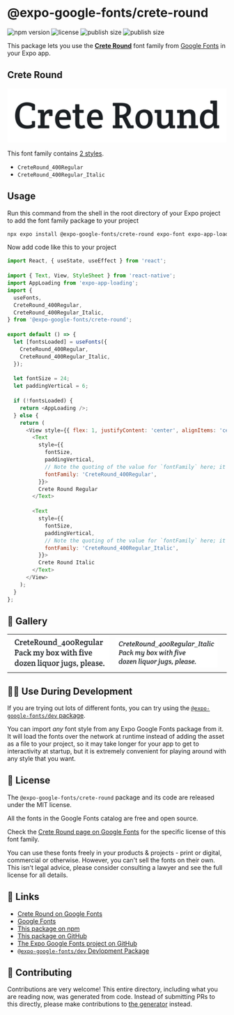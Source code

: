 # @expo-google-fonts/crete-round

![npm version](https://flat.badgen.net/npm/v/@expo-google-fonts/crete-round)
![license](https://flat.badgen.net/github/license/expo/google-fonts)
![publish size](https://flat.badgen.net/packagephobia/install/@expo-google-fonts/crete-round)
![publish size](https://flat.badgen.net/packagephobia/publish/@expo-google-fonts/crete-round)

This package lets you use the [**Crete Round**](https://fonts.google.com/specimen/Crete+Round) font family from [Google Fonts](https://fonts.google.com/) in your Expo app.

## Crete Round

![Crete Round](./font-family.png)

This font family contains [2 styles](#-gallery).

- `CreteRound_400Regular`
- `CreteRound_400Regular_Italic`

## Usage

Run this command from the shell in the root directory of your Expo project to add the font family package to your project
```sh
npx expo install @expo-google-fonts/crete-round expo-font expo-app-loading
```

Now add code like this to your project
```js
import React, { useState, useEffect } from 'react';

import { Text, View, StyleSheet } from 'react-native';
import AppLoading from 'expo-app-loading';
import {
  useFonts,
  CreteRound_400Regular,
  CreteRound_400Regular_Italic,
} from '@expo-google-fonts/crete-round';

export default () => {
  let [fontsLoaded] = useFonts({
    CreteRound_400Regular,
    CreteRound_400Regular_Italic,
  });

  let fontSize = 24;
  let paddingVertical = 6;

  if (!fontsLoaded) {
    return <AppLoading />;
  } else {
    return (
      <View style={{ flex: 1, justifyContent: 'center', alignItems: 'center' }}>
        <Text
          style={{
            fontSize,
            paddingVertical,
            // Note the quoting of the value for `fontFamily` here; it expects a string!
            fontFamily: 'CreteRound_400Regular',
          }}>
          Crete Round Regular
        </Text>

        <Text
          style={{
            fontSize,
            paddingVertical,
            // Note the quoting of the value for `fontFamily` here; it expects a string!
            fontFamily: 'CreteRound_400Regular_Italic',
          }}>
          Crete Round Italic
        </Text>
      </View>
    );
  }
};

```

## 🔡 Gallery


||||
|-|-|-|
|![CreteRound_400Regular](./CreteRound_400Regular.ttf.png)|![CreteRound_400Regular_Italic](./CreteRound_400Regular_Italic.ttf.png)|||


## 👩‍💻 Use During Development

If you are trying out lots of different fonts, you can try using the [`@expo-google-fonts/dev` package](https://github.com/expo/google-fonts/tree/master/font-packages/dev#readme).

You can import *any* font style from any Expo Google Fonts package from it. It will load the fonts
over the network at runtime instead of adding the asset as a file to your project, so it may take longer
for your app to get to interactivity at startup, but it is extremely convenient
for playing around with any style that you want.

## 📖 License

The `@expo-google-fonts/crete-round` package and its code are released under the MIT license.

All the fonts in the Google Fonts catalog are free and open source.

Check the [Crete Round page on Google Fonts](https://fonts.google.com/specimen/Crete+Round) for the specific license of this font family.

You can use these fonts freely in your products & projects - print or digital, commercial or otherwise. However, you can't sell the fonts on their own. This isn't legal advice, please consider consulting a lawyer and see the full license for all details.

## 🔗 Links

- [Crete Round on Google Fonts](https://fonts.google.com/specimen/Crete+Round)
- [Google Fonts](https://fonts.google.com/)
- [This package on npm](https://www.npmjs.com/package/@expo-google-fonts/crete-round)
- [This package on GitHub](https://github.com/expo/google-fonts/tree/master/font-packages/crete-round)
- [The Expo Google Fonts project on GitHub](https://github.com/expo/google-fonts)
- [`@expo-google-fonts/dev` Devlopment Package](https://github.com/expo/google-fonts/tree/master/font-packages/dev)

## 🤝 Contributing

Contributions are very welcome! This entire directory, including what you are reading now, was generated from code. Instead of submitting PRs to this directly, please make contributions to [the generator](https://github.com/expo/google-fonts/tree/master/packages/generator) instead.
